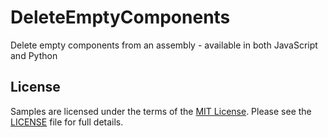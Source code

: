 # DeleteEmptyComponents
Delete empty components from an assembly - available in both JavaScript and Python

## License
Samples are licensed under the terms of the [MIT License](http://opensource.org/licenses/MIT). Please see the [LICENSE](LICENSE) file for full details.
